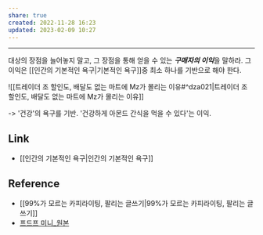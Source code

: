 ```yaml
---
share: true
created: 2022-11-28 16:23
updated: 2023-02-09 10:27
---
```


---

대상의 장점을 늘어놓지 말고,
그 장점을 통해 얻을 수 있는 ***구매자의 이익***을 말하라.
그 이익은 [[인간의 기본적인 욕구|기본적인 욕구]]중 최소 하나를 기반으로 해야 한다.



![[트레이더 조  할인도, 배달도 없는 마트에 Mz가 몰리는 이유#^dza021|트레이더 조  할인도, 배달도 없는 마트에 Mz가 몰리는 이유]]

-> '건강'의 욕구를 기반. '건강하게 아몬드 간식을 먹을 수 있다'는 이익.



## Link
- [[인간의 기본적인 욕구|인간의 기본적인 욕구]]


## Reference
- [[99%가 모르는 카피라이팅, 팔리는 글쓰기|99%가 모르는 카피라이팅, 팔리는 글쓰기]]
- [프드프 미니_원본](https://pudufu.co.kr/mini/mi_detail/%EB%A7%88%EC%BC%80%ED%8C%85/%EC%B9%B4%ED%94%BC%EB%9D%BC%EC%9D%B4%ED%8C%85-%ED%8C%81-99%EA%B0%80-%EB%AA%A8%EB%A5%B4%EB%8A%94-%EC%B9%B4%ED%94%BC%EB%9D%BC%EC%9D%B4%ED%8C%85-%ED%8C%94%EB%A6%AC%EB%8A%94-%EA%B8%80%EC%93%B0%EA%B8%B0?id=13)